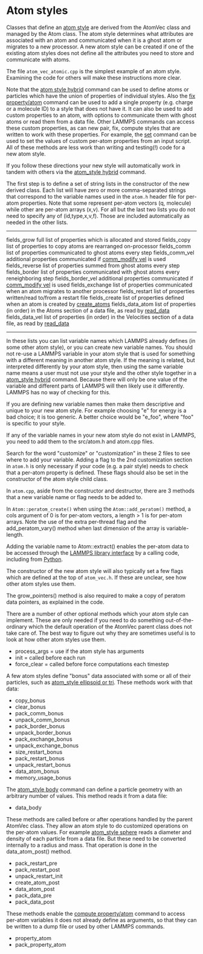 # Atom styles

Classes that define an [atom style](atom_style) are derived from the
AtomVec class and managed by the Atom class. The atom style determines
what attributes are associated with an atom and communicated when it is
a ghost atom or migrates to a new processor. A new atom style can be
created if one of the existing atom styles does not define all the
attributes you need to store and communicate with atoms.

The file `atom_vec_atomic.cpp` is the simplest example of an atom style.
Examining the code for others will make these instructions more clear.

Note that the [atom style hybrid](atom_style) command can be used to
define atoms or particles which have the union of properties of
individual styles. Also the [fix property/atom](fix_property_atom)
command can be used to add a single property (e.g. charge or a molecule
ID) to a style that does not have it. It can also be used to add custom
properties to an atom, with options to communicate them with ghost atoms
or read them from a data file. Other LAMMPS commands can access these
custom properties, as can new pair, fix, compute styles that are written
to work with these properties. For example, the [set](set) command can
be used to set the values of custom per-atom properties from an input
script. All of these methods are less work than writing and testing(!)
code for a new atom style.

If you follow these directions your new style will automatically work in
tandem with others via the [atom_style hybrid](atom_style) command.

The first step is to define a set of string lists in the constructor of
the new derived class. Each list will have zero or more comma-separated
strings that correspond to the variable names used in the `atom.h`
header file for per-atom properties. Note that some represent per-atom
vectors (q, molecule) while other are per-atom arrays (x,v). For all but
the last two lists you do not need to specify any of (id,type,x,v,f).
Those are included automatically as needed in the other lists.

  ------------------- -----------------------------------------------------------------------------------------------------------
  fields_grow         full list of properties which is allocated and stored
  fields_copy         list of properties to copy atoms are rearranged on-processor
  fields_comm         list of properties communicated to ghost atoms every step
  fields_comm_vel     additional properties communicated if [comm_modify vel](comm_modify) is used
  fields_reverse      list of properties summed from ghost atoms every step
  fields_border       list of properties communicated with ghost atoms every reneighboring step
  fields_border_vel   additional properties communicated if [comm_modify vel](comm_modify) is used
  fields_exchange     list of properties communicated when an atom migrates to another processor
  fields_restart      list of properties written/read to/from a restart file
  fields_create       list of properties defined when an atom is created by [create_atoms](create_atoms)
  fields_data_atom    list of properties (in order) in the Atoms section of a data file, as read by [read_data](read_data)
  fields_data_vel     list of properties (in order) in the Velocities section of a data file, as read by [read_data](read_data)
  ------------------- -----------------------------------------------------------------------------------------------------------

In these lists you can list variable names which LAMMPS already defines
(in some other atom style), or you can create new variable names. You
should not re-use a LAMMPS variable in your atom style that is used for
something with a different meaning in another atom style. If the meaning
is related, but interpreted differently by your atom style, then using
the same variable name means a user must not use your style and the
other style together in a [atom_style hybrid](atom_style) command.
Because there will only be one value of the variable and different parts
of LAMMPS will then likely use it differently. LAMMPS has no way of
checking for this.

If you are defining new variable names then make them descriptive and
unique to your new atom style. For example choosing \"e\" for energy is
a bad choice; it is too generic. A better choice would be \"e_foo\",
where \"foo\" is specific to your style.

If any of the variable names in your new atom style do not exist in
LAMMPS, you need to add them to the src/atom.h and atom.cpp files.

Search for the word \"customize\" or \"customization\" in these 2 files
to see where to add your variable. Adding a flag to the 2nd
customization section in `atom.h` is only necessary if your code (e.g. a
pair style) needs to check that a per-atom property is defined. These
flags should also be set in the constructor of the atom style child
class.

In `atom.cpp`, aside from the constructor and destructor, there are 3
methods that a new variable name or flag needs to be added to.

In `Atom::peratom_create()` when using the `Atom::add_peratom()` method,
a cols argument of 0 is for per-atom vectors, a length \> 1 is for
per-atom arrays. Note the use of the extra per-thread flag and the
add_peratom_vary() method when last dimension of the array is
variable-length.

Adding the variable name to Atom::extract() enables the per-atom data to
be accessed through the [LAMMPS library interface](Howto_library) by a
calling code, including from [Python](Python_head).

The constructor of the new atom style will also typically set a few
flags which are defined at the top of `atom_vec.h`. If these are
unclear, see how other atom styles use them.

The grow_pointers() method is also required to make a copy of peratom
data pointers, as explained in the code.

There are a number of other optional methods which your atom style can
implement. These are only needed if you need to do something
out-of-the-ordinary which the default operation of the AtomVec parent
class does not take care of. The best way to figure out why they are
sometimes useful is to look at how other atom styles use them.

-   process_args = use if the atom style has arguments
-   init = called before each run
-   force_clear = called before force computations each timestep

A few atom styles define \"bonus\" data associated with some or all of
their particles, such as [atom_style ellipsoid or tri](atom_style).
These methods work with that data:

-   copy_bonus
-   clear_bonus
-   pack_comm_bonus
-   unpack_comm_bonus
-   pack_border_bonus
-   unpack_border_bonus
-   pack_exchange_bonus
-   unpack_exchange_bonus
-   size_restart_bonus
-   pack_restart_bonus
-   unpack_restart_bonus
-   data_atom_bonus
-   memory_usage_bonus

The [atom_style body](atom_style) command can define a particle geometry
with an arbitrary number of values. This method reads it from a data
file:

-   data_body

These methods are called before or after operations handled by the
parent AtomVec class. They allow an atom style to do customized
operations on the per-atom values. For example [atom_style
sphere](atom_style) reads a diameter and density of each particle from a
data file. But these need to be converted internally to a radius and
mass. That operation is done in the data_atom_post() method.

-   pack_restart_pre
-   pack_restart_post
-   unpack_restart_init
-   create_atom_post
-   data_atom_post
-   pack_data_pre
-   pack_data_post

These methods enable the [compute property/atom](compute_property_atom)
command to access per-atom variables it does not already define as
arguments, so that they can be written to a dump file or used by other
LAMMPS commands.

-   property_atom
-   pack_property_atom

